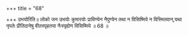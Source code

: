 +++
title = "68"

+++
उभयोरिति॥ लोको जन उभयोः कुमारयोः प्राविण्येन नैपुण्येन तथा न विसिष्मिये न विस्मितवान्,यथा नृपतेः प्रीतिदानेषु वीतस्पृहतया नैःस्पृह्येण विसिष्मिये ॥ 68 ॥